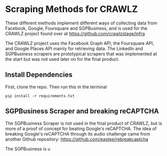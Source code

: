 
# Scraping Methods for CRAWLZ

These different methods implement different ways of collecting data from Facebook, Google, Foursquare and SGPBusiness, and is used for the CRAWLZ project found over at https://github.com/crawlzstage/infra

The CRAWLZ project uses the Facebook Graph API, the Foursquare API, and Google Places API mainly for retrieving data. The LinkedIn and SGPBusiness scrapers are prototypical scrapers that was implemented at the start but was not used later on for the final product.

## Install Dependencies

First, clone the repo.
Then run this in the terminal


`pip install -r requirements.txt`

## SGPBusiness Scraper and breaking reCAPTCHA

The SGPBusiness Scraper is not used in the final product of CRAWLZ, but is more of a proof of concept for beating Google's reCAPTCHA. The idea of breaking Google's reCAPTCHA through its audio challenge came from another Github repository: https://github.com/eastee/rebreakcaptcha

The SGPBusiness is u

## 
